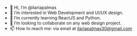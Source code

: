 - 👋 Hi, I’m @ilariapalmas
- 👀 I’m interested in Web Development and UI/UX design. 
- 🌱 I’m currently learning ReactJS and Python. 
- 💞️ I’m looking to collaborate on any web design project. 
- 📫 How to reach me: via email at ilariapalmas30@gmail.com

<!---
ilariapalmas/ilariapalmas is a ✨ special ✨ repository because its `README.md` (this file) appears on your GitHub profile.
You can click the Preview link to take a look at your changes.
--->
